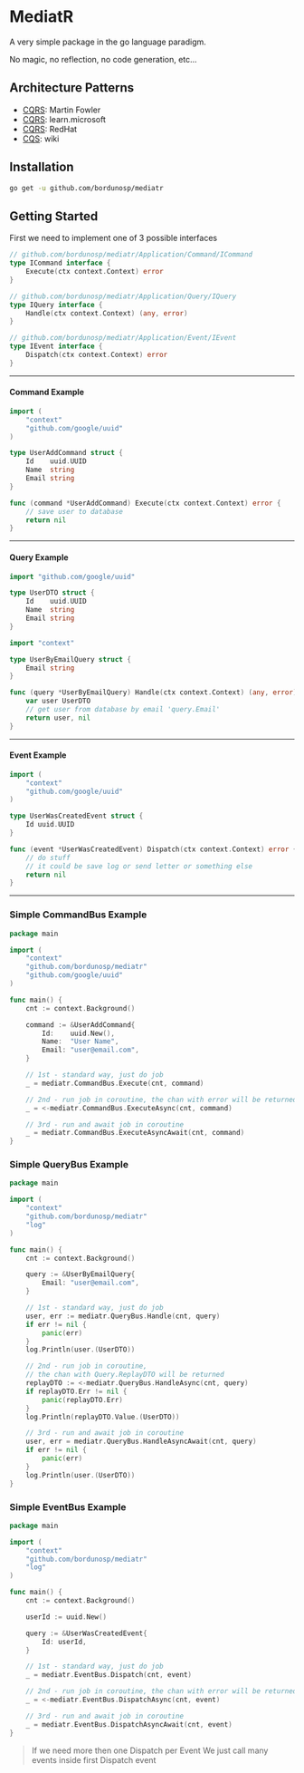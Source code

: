# MediatR

A very simple package in the go language paradigm.

No magic, no reflection, no code generation, etc...


## Architecture Patterns
* [CQRS](https://martinfowler.com/bliki/CQRS.html): Martin Fowler
* [CQRS](https://learn.microsoft.com/en-us/previous-versions/msp-n-p/jj554200(v=pandp.10)): learn.microsoft
* [CQRS](https://www.redhat.com/architect/illustrated-cqrs): RedHat
* [CQS](https://en.wikipedia.org/wiki/Command%E2%80%93query_separation): wiki




## Installation

```bash
go get -u github.com/bordunosp/mediatr
```

## Getting Started

First we need to implement one of 3 possible interfaces

```go
// github.com/bordunosp/mediatr/Application/Command/ICommand
type ICommand interface {
    Execute(ctx context.Context) error
}

// github.com/bordunosp/mediatr/Application/Query/IQuery
type IQuery interface {
    Handle(ctx context.Context) (any, error)
}

// github.com/bordunosp/mediatr/Application/Event/IEvent
type IEvent interface {
    Dispatch(ctx context.Context) error
}
```

---

#### Command Example

```go
import (
    "context"
    "github.com/google/uuid"
)

type UserAddCommand struct {
    Id    uuid.UUID
    Name  string
    Email string
}

func (command *UserAddCommand) Execute(ctx context.Context) error {
    // save user to database
    return nil
}
```

---

#### Query Example

```go
import "github.com/google/uuid"

type UserDTO struct {
    Id    uuid.UUID
    Name  string
    Email string
}
```

```go
import "context"

type UserByEmailQuery struct {
    Email string
}

func (query *UserByEmailQuery) Handle(ctx context.Context) (any, error) {
    var user UserDTO
    // get user from database by email 'query.Email'
    return user, nil
}
```

---

#### Event Example

```go
import (
    "context"
    "github.com/google/uuid"
)

type UserWasCreatedEvent struct {
    Id uuid.UUID
}

func (event *UserWasCreatedEvent) Dispatch(ctx context.Context) error {
    // do stuff
    // it could be save log or send letter or something else 
    return nil
}
```

---

### Simple CommandBus Example

```go
package main

import (
    "context"
    "github.com/bordunosp/mediatr"
    "github.com/google/uuid"
)

func main() {
    cnt := context.Background()

    command := &UserAddCommand{
        Id:    uuid.New(),
        Name:  "User Name",
        Email: "user@email.com",
    }

    // 1st - standard way, just do job
    _ = mediatr.CommandBus.Execute(cnt, command)

    // 2nd - run job in coroutine, the chan with error will be returned 
    _ = <-mediatr.CommandBus.ExecuteAsync(cnt, command)

    // 3rd - run and await job in coroutine
    _ = mediatr.CommandBus.ExecuteAsyncAwait(cnt, command)
}
```

### Simple QueryBus Example

```go
package main

import (
    "context"
    "github.com/bordunosp/mediatr"
    "log"
)

func main() {
    cnt := context.Background()

    query := &UserByEmailQuery{
        Email: "user@email.com",
    }

    // 1st - standard way, just do job
    user, err := mediatr.QueryBus.Handle(cnt, query)
    if err != nil {
        panic(err)
    }
    log.Println(user.(UserDTO))

    // 2nd - run job in coroutine, 
    // the chan with Query.ReplayDTO will be returned 
    replayDTO := <-mediatr.QueryBus.HandleAsync(cnt, query)
    if replayDTO.Err != nil {
        panic(replayDTO.Err)
    }
    log.Println(replayDTO.Value.(UserDTO))

    // 3rd - run and await job in coroutine
    user, err = mediatr.QueryBus.HandleAsyncAwait(cnt, query)
    if err != nil {
        panic(err)
    }
    log.Println(user.(UserDTO))
}
```

### Simple EventBus Example

```go
package main

import (
    "context"
    "github.com/bordunosp/mediatr"
    "log"
)

func main() {
    cnt := context.Background()

    userId := uuid.New()

    query := &UserWasCreatedEvent{
        Id: userId,
    }

    // 1st - standard way, just do job
    _ = mediatr.EventBus.Dispatch(cnt, event)

    // 2nd - run job in coroutine, the chan with error will be returned 
    _ = <-mediatr.EventBus.DispatchAsync(cnt, event)

    // 3rd - run and await job in coroutine
    _ = mediatr.EventBus.DispatchAsyncAwait(cnt, event)
}
```

> If we need more then one Dispatch per Event
> We just call many events inside first Dispatch event
